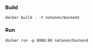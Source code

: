### Build

```
docker build . -t natanon/backend
```

### Run

```
docker run -p 8088:80 natanon/backend
```
